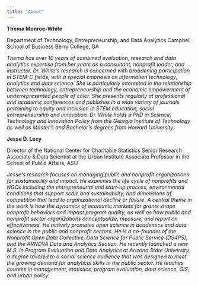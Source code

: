 ```yaml
---
title: "About"
---
```



**Thema Monroe-White**

Department of Technology, Entrepreneurship, and Data Analytics
Campbell School of Business
Berry College, GA

*Thema has over 10 years of combined evaluation, research and data analytics expertise from her years as a consultant, nonprofit leader, and instructor.  Dr. White's research is concerned with broadening participation in STEM-C fields, with a special emphasis on information technology, analytics and data science. She is particularly interested in the relationship between technology, entrepreneurship and the economic empowerment of underrepresented people of color. She presents regularly at professional and academic conferences and publishes in a wide variety of journals pertaining to equity and inclusion in STEM education, social entrepreneurship and innovation. Dr. White holds a PhD in Science, Technology and Innovation Policy from the Georgia Institute of Technology as well as Master’s and Bachelor’s degrees from Howard University.*

**Jesse D. Lecy**

Director of the National Center for Charitable Statistics
Senior Research Associate & Data Scientist at the Urban Institute
Associate Professor in the School of Public Affairs, ASU 

*Jesse's research focuses on managing public and nonprofit organizations for sustainability and impact. He examines the life cycle of nonprofits and NGOs including the entrepreneurial and start-up process, environmental conditions that support scale and sustainability, and dimensions of competition that lead to organizational decline or failure. A central theme in the work is how the dynamics of economic markets for grants shape nonprofit behaviors and impact program quality, as well as how public and nonprofit sector organizations conceptualize, measure, and report on effectiveness. He actively promotes open science in academics and data science in the public and nonprofit sectors. He is a co-founder of the Nonprofit Open Data Collective, Data Science for Public Service (DS4PS), and the ARNOVA Data and Analytics Section. He recently launched a new M.S. in Program Evaluation and Data Analytics at Arizona State University, a degree tailored to a social science audience that was designed to meet the growing demand for analytical skills in the public sector. He teaches courses in management, statistics, program evaluation, data science, GIS, and urban policy.*









